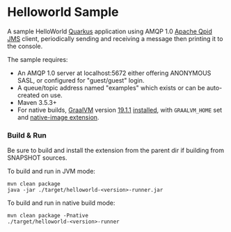 # Helloworld Sample

A sample HelloWorld [Quarkus](https://quarkus.io) application using AMQP 1.0
[Apache Qpid JMS](https://qpid.apache.org/components/jms/) client,
periodically sending and receiving a message then printing it to the console.

The sample requires:
* An AMQP 1.0 server at localhost:5672 either offering ANONYMOUS SASL, or configured for "guest/guest" login.
* A queue/topic address named "examples" which exists or can be auto-created on use.
* Maven 3.5.3+
* For native builds, [GraalVM](https://www.graalvm.org/) version [19.1.1](https://github.com/oracle/graal/releases/tag/vm-19.1.1) [installed](https://www.graalvm.org/docs/getting-started), with `GRAALVM_HOME` set and [native-image extension](https://www.graalvm.org/docs/reference-manual/aot-compilation/).

### Build & Run

Be sure to build and install the extension from the parent dir if building from SNAPSHOT sources.

To build and run in JVM mode:

    mvn clean package
    java -jar ./target/helloworld-<version>-runner.jar

To build and run in native build mode:

    mvn clean package -Pnative
    ./target/helloworld-<version>-runner
